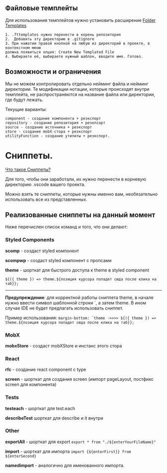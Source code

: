 ## Файловые темплейты 

Для использования темплейтов нужно установить расширение [Folder Templates](https://marketplace.visualstudio.com/items?itemName=Huuums.vscode-fast-folder-structure)

```
1. .fttemplates нужно перенести в корень репозитория 
2.  Добавить эту директорию в .gitignore
3. При нажатии правой кнопкой на любую из директорий в проекте, в контекстном меню
должна появиться опция: Create New Templated File 
4. Выбираете её, выбираете нужный шаблон, вводите имя. Готово.
```

## Возможности и ограничения

Мы не можем контролировать отдельно нейминг файла и нейминг директории.
Те модификации нотации, которые происходят внутри темплейта, не распространяются на название файла или директории, где будут лежать.

Текущие варианты:

```
component - создание компонента + реэкспорт
repository - создание репозитория + реэкпсорт 
source - создание источника + реэкспорт
store - создание mobX-стора + реэкспорт
utilityFunction - создание утилиты + реэкспорт.
```

# Сниппеты.
[Что такое Сниппеты?](https://code.visualstudio.com/docs/editor/userdefinedsnippets)

Для того, чтобы они заработали, их нужно перенести в корневую директорию .vscode вашего проекта.

Можно взять те сниппеты, которые нужны именно вам, необязательно использовать все из представленных.
 
## Реализованные сниппеты на данный момент

Ниже перечислен список команд и того, что они делают:

### Styled Components 
**scomp** - создаст styled компонент

**scompwp** - создаст styled компонент с пропсами

**theme** - шорткат для быстрого доступа к theme в styled component 

``
${({ theme }) => theme.${позиция курсора попадет сюда после клика на таб}};
``
*****

**Предупреждение**: для корректной работы сниппета theme, в начале нужно ввести
символ шаблонной строки `, а затем theme. В ином случае IDE не будет предлагать использовать сниппет.

Пример использования: 
``
margin-bottom: `theme ->>>> ${({ theme }) => theme.${позиция курсора попадет сюда после клика на таб}};
``

### MobX
**mobxStore** - создаст mobXStore и инстанс этого стора

### React 
**rfc** - создание react component с type 

**screen**  - шорткат для создания screen (импорт pageLayout, постфикс screen для компонента)

### Tests 

**testeach** - шорткат для test.each

**describeTest** шорткат для describe и it внутри 

### Other
**exportAll** - шорткат для export
`` export * from "./${enterYourFileName}" ``

**import** - шорткат для импорта
`` import {${enterFirst}} from ${enterSecond} ``

**namedimport** - аналогично для именованного импорта. 
